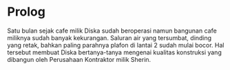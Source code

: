 # Prolog


Satu bulan sejak cafe milik Diska sudah beroperasi namun bangunan cafe miliknya sudah banyak kekurangan. Saluran air yang tersumbat, dinding yang retak, bahkan paling parahnya plafon di lantai 2 sudah mulai bocor. Hal tersebut membuat Diska bertanya-tanya mengenai kualitas konstruksi yang dibangun oleh Perusahaan Kontraktor milik Sherin.
